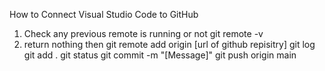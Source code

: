 How to Connect Visual Studio Code to GitHub

1. Check any previous remote is running or not
    git remote -v
2. return nothing then 
    git remote add origin [url of github repisitry]
    git log
    git add .
    git status
    git commit -m "[Message]"
    git push origin main

